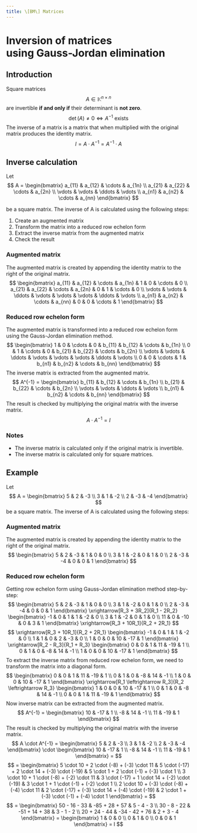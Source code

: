 ```yaml
---
title: \[BM\] Matrices
---
```

# Inversion of matrices<br>using Gauss-Jordan elimination

## Introduction
Square matrices
$$ A \in \mathbb{K}^{n \times n} $$
are invertible **if and only if** their determinant is **not zero**.
$$\det(A) \neq 0 \Leftrightarrow A^{-1} \text{ exists}$$
The inverse of a matrix is a matrix that when multiplied with the original matrix produces the identity matrix.
$$ I = A \cdot A^{-1} = A^{-1} \cdot A $$


## Inverse calculation
Let
$$ A = \begin{bmatrix}
    a_{11} & a_{12} & \cdots & a_{1n} \\
    a_{21} & a_{22} & \cdots & a_{2n} \\
    \vdots & \vdots & \ddots & \vdots \\
    a_{n1} & a_{n2} & \cdots & a_{nn}
\end{bmatrix} $$

be a square matrix. The inverse of A is calculated using the following steps:

1. Create an augmented matrix
2. Transform the matrix into a reduced row echelon form
3. Extract the inverse matrix from the augmented matrix
4. Check the result

### Augmented matrix
The augmented matrix is created by appending the identity matrix to the right of the original matrix.
$$ \begin{bmatrix}
    a_{11} & a_{12} & \cdots & a_{1n} & 1 & 0 & \cdots & 0 \\
    a_{21} & a_{22} & \cdots & a_{2n} & 0 & 1 & \cdots & 0 \\
    \vdots & \vdots & \ddots & \vdots & \vdots & \vdots & \ddots & \vdots \\
    a_{n1} & a_{n2} & \cdots & a_{nn} & 0 & 0 & \cdots & 1
\end{bmatrix} $$

### Reduced row echelon form
The augmented matrix is transformed into a reduced row echelon form using the Gauss-Jordan elimination method.
$$ \begin{bmatrix}
    1 & 0 & \cdots & 0 & b_{11} & b_{12} & \cdots & b_{1n} \\
    0 & 1 & \cdots & 0 & b_{21} & b_{22} & \cdots & b_{2n} \\
    \vdots & \vdots & \ddots & \vdots & \vdots & \vdots & \ddots & \vdots \\
    0 & 0 & \cdots & 1 & b_{n1} & b_{n2} & \cdots & b_{nn}
\end{bmatrix} $$
The inverse matrix is extracted from the augmented matrix.
$$ A^{-1} = \begin{bmatrix}
    b_{11} & b_{12} & \cdots & b_{1n} \\
    b_{21} & b_{22} & \cdots & b_{2n} \\
    \vdots & \vdots & \ddots & \vdots \\
    b_{n1} & b_{n2} & \cdots & b_{nn}
\end{bmatrix} $$
The result is checked by multiplying the original matrix with the inverse matrix.
$$ A \cdot A^{-1} = I $$

### Notes
- The inverse matrix is calculated only if the original matrix is invertible.
- The inverse matrix is calculated only for square matrices.

## Example
Let
$$ A = \begin{bmatrix}
    5 & 2 & -3 \\
    3 & 1 & -2 \\
    2 & -3 & -4
\end{bmatrix} $$
be a square matrix. The inverse of A is calculated using the following steps:

### Augmented matrix
The augmented matrix is created by appending the identity matrix to the right of the original matrix.
$$ \begin{bmatrix}
    5 & 2 & -3 & 1 & 0 & 0 \\
    3 & 1 & -2 & 0 & 1 & 0 \\
    2 & -3 & -4 & 0 & 0 & 1
\end{bmatrix} $$
### Reduced row echelon form
Getting row echelon form using Gauss-Jordan elimination method step-by-step:
$$ \begin{bmatrix}
    5 & 2 & -3 & 1 & 0 & 0 \\
    3 & 1 & -2 & 0 & 1 & 0 \\
    2 & -3 & -4 & 0 & 0 & 1
\end{bmatrix} \xrightarrow[R_3 + 3R_2]{R_1 - 2R_2} \begin{bmatrix}
    -1 & 0 & 1 & 1 & -2 & 0 \\
    3 & 1 & -2 & 0 & 1 & 0 \\
    11 & 0 & -10 & 0 & 3 & 1
\end{bmatrix} \xrightarrow[R_3 + 10R_1]{R_2 + 2R_1} $$
$$ \xrightarrow[R_3 + 10R_1]{R_2 + 2R_1} \begin{bmatrix}
    -1 & 0 & 1 & 1 & -2 & 0 \\
    1 & 1 & 0 & 2 & -3 & 0 \\
    1 & 0 & 0 & 10 & -17 & 1
\end{bmatrix} \xrightarrow[R_2 - R_3]{R_1 + R_3} \begin{bmatrix}
    0 & 0 & 1 & 11 & -19 & 1 \\
    0 & 1 & 0 & -8 & 14 & -1 \\
    1 & 0 & 0 & 10 & -17 & 1
\end{bmatrix} $$
To extract the inverse matrix from reduced row echelon form, we need to transform the matrix into a diagonal form.
$$ \begin{bmatrix}
    0 & 0 & 1 & 11 & -19 & 1 \\
    0 & 1 & 0 & -8 & 14 & -1 \\
    1 & 0 & 0 & 10 & -17 & 1
\end{bmatrix} \xrightarrow[R_1 \leftrightarrow R_3]{R_2 \leftrightarrow R_3} \begin{bmatrix}
    1 & 0 & 0 & 10 & -17 & 1 \\
    0 & 1 & 0 & -8 & 14 & -1 \\
    0 & 0 & 1 & 11 & -19 & 1
\end{bmatrix} $$
Now inverse matrix can be extracted from the augmented matrix.
$$ A^{-1} = \begin{bmatrix}
    10 & -17 & 1 \\
    -8 & 14 & -1 \\
    11 & -19 & 1
\end{bmatrix} $$
The result is checked by multiplying the original matrix with the inverse matrix.
$$ A \cdot A^{-1} = \begin{bmatrix}
    5 & 2 & -3 \\
    3 & 1 & -2 \\
    2 & -3 & -4
\end{bmatrix} \cdot \begin{bmatrix}
    10 & -17 & 1 \\
    -8 & 14 & -1 \\
    11 & -19 & 1
\end{bmatrix} = $$
$$ = \begin{bmatrix}
    5 \cdot 10 + 2 \cdot (-8) + (-3) \cdot 11 & 5 \cdot (-17) + 2 \cdot 14 + (-3) \cdot (-19) & 5 \cdot 1 + 2 \cdot (-1) + (-3) \cdot 1 \\
    3 \cdot 10 + 1 \cdot (-8) + (-2) \cdot 11 & 3 \cdot (-17) + 1 \cdot 14 + (-2) \cdot (-19) & 3 \cdot 1 + 1 \cdot (-1) + (-2) \cdot 1 \\
    2 \cdot 10 + (-3) \cdot (-8) + (-4) \cdot 11 & 2 \cdot (-17) + (-3) \cdot 14 + (-4) \cdot (-19) & 2 \cdot 1 + (-3) \cdot (-1) + (-4) \cdot 1
\end{bmatrix} = $$
$$ = \begin{bmatrix}
    50 - 16 - 33 & -85 + 28 + 57 & 5 - 4 - 3 \\
    30 - 8 - 22 & -51 + 14 + 38 & 3 - 1 - 2 \\
    20 + 24 - 44 & -34 - 42 + 76 & 2 + 3 - 4
\end{bmatrix} = \begin{bmatrix}
    1 & 0 & 0 \\
    0 & 1 & 0 \\
    0 & 0 & 1
\end{bmatrix} = I $$
